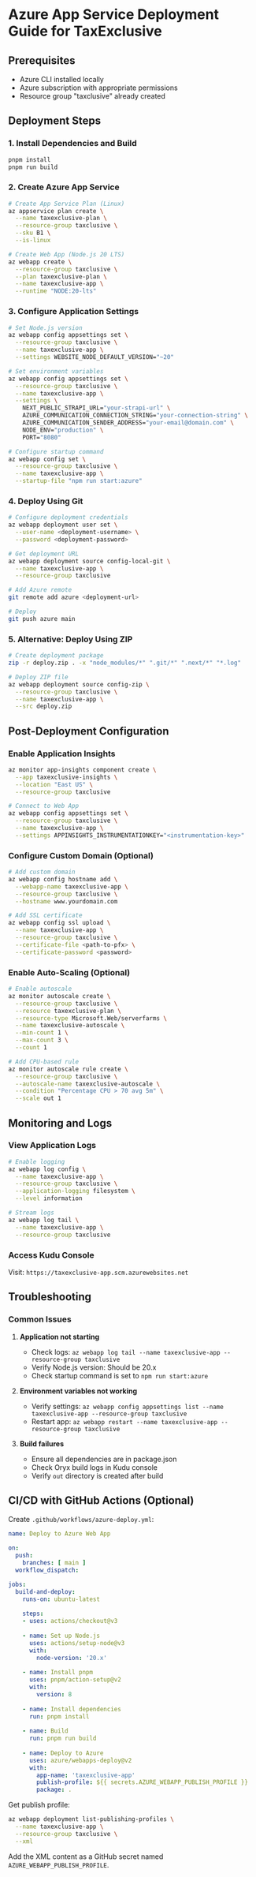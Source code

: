 # Azure App Service Deployment Guide for TaxExclusive

## Prerequisites
- Azure CLI installed locally
- Azure subscription with appropriate permissions
- Resource group "taxclusive" already created

## Deployment Steps

### 1. Install Dependencies and Build
```bash
pnpm install
pnpm run build
```

### 2. Create Azure App Service
```bash
# Create App Service Plan (Linux)
az appservice plan create \
  --name taxexclusive-plan \
  --resource-group taxclusive \
  --sku B1 \
  --is-linux

# Create Web App (Node.js 20 LTS)
az webapp create \
  --resource-group taxclusive \
  --plan taxexclusive-plan \
  --name taxexclusive-app \
  --runtime "NODE:20-lts"
```

### 3. Configure Application Settings
```bash
# Set Node.js version
az webapp config appsettings set \
  --resource-group taxclusive \
  --name taxexclusive-app \
  --settings WEBSITE_NODE_DEFAULT_VERSION="~20"

# Set environment variables
az webapp config appsettings set \
  --resource-group taxclusive \
  --name taxexclusive-app \
  --settings \
    NEXT_PUBLIC_STRAPI_URL="your-strapi-url" \
    AZURE_COMMUNICATION_CONNECTION_STRING="your-connection-string" \
    AZURE_COMMUNICATION_SENDER_ADDRESS="your-email@domain.com" \
    NODE_ENV="production" \
    PORT="8080"

# Configure startup command
az webapp config set \
  --resource-group taxclusive \
  --name taxexclusive-app \
  --startup-file "npm run start:azure"
```

### 4. Deploy Using Git
```bash
# Configure deployment credentials
az webapp deployment user set \
  --user-name <deployment-username> \
  --password <deployment-password>

# Get deployment URL
az webapp deployment source config-local-git \
  --name taxexclusive-app \
  --resource-group taxclusive

# Add Azure remote
git remote add azure <deployment-url>

# Deploy
git push azure main
```

### 5. Alternative: Deploy Using ZIP
```bash
# Create deployment package
zip -r deploy.zip . -x "node_modules/*" ".git/*" ".next/*" "*.log"

# Deploy ZIP file
az webapp deployment source config-zip \
  --resource-group taxclusive \
  --name taxexclusive-app \
  --src deploy.zip
```

## Post-Deployment Configuration

### Enable Application Insights
```bash
az monitor app-insights component create \
  --app taxexclusive-insights \
  --location "East US" \
  --resource-group taxclusive

# Connect to Web App
az webapp config appsettings set \
  --resource-group taxclusive \
  --name taxexclusive-app \
  --settings APPINSIGHTS_INSTRUMENTATIONKEY="<instrumentation-key>"
```

### Configure Custom Domain (Optional)
```bash
# Add custom domain
az webapp config hostname add \
  --webapp-name taxexclusive-app \
  --resource-group taxclusive \
  --hostname www.yourdomain.com

# Add SSL certificate
az webapp config ssl upload \
  --name taxexclusive-app \
  --resource-group taxclusive \
  --certificate-file <path-to-pfx> \
  --certificate-password <password>
```

### Enable Auto-Scaling (Optional)
```bash
# Enable autoscale
az monitor autoscale create \
  --resource-group taxclusive \
  --resource taxexclusive-plan \
  --resource-type Microsoft.Web/serverfarms \
  --name taxexclusive-autoscale \
  --min-count 1 \
  --max-count 3 \
  --count 1

# Add CPU-based rule
az monitor autoscale rule create \
  --resource-group taxclusive \
  --autoscale-name taxexclusive-autoscale \
  --condition "Percentage CPU > 70 avg 5m" \
  --scale out 1
```

## Monitoring and Logs

### View Application Logs
```bash
# Enable logging
az webapp log config \
  --name taxexclusive-app \
  --resource-group taxclusive \
  --application-logging filesystem \
  --level information

# Stream logs
az webapp log tail \
  --name taxexclusive-app \
  --resource-group taxclusive
```

### Access Kudu Console
Visit: `https://taxexclusive-app.scm.azurewebsites.net`

## Troubleshooting

### Common Issues

1. **Application not starting**
   - Check logs: `az webapp log tail --name taxexclusive-app --resource-group taxclusive`
   - Verify Node.js version: Should be 20.x
   - Check startup command is set to `npm run start:azure`

2. **Environment variables not working**
   - Verify settings: `az webapp config appsettings list --name taxexclusive-app --resource-group taxclusive`
   - Restart app: `az webapp restart --name taxexclusive-app --resource-group taxclusive`

3. **Build failures**
   - Ensure all dependencies are in package.json
   - Check Oryx build logs in Kudu console
   - Verify `out` directory is created after build

## CI/CD with GitHub Actions (Optional)

Create `.github/workflows/azure-deploy.yml`:

```yaml
name: Deploy to Azure Web App

on:
  push:
    branches: [ main ]
  workflow_dispatch:

jobs:
  build-and-deploy:
    runs-on: ubuntu-latest
    
    steps:
    - uses: actions/checkout@v3
    
    - name: Set up Node.js
      uses: actions/setup-node@v3
      with:
        node-version: '20.x'
        
    - name: Install pnpm
      uses: pnpm/action-setup@v2
      with:
        version: 8
        
    - name: Install dependencies
      run: pnpm install
      
    - name: Build
      run: pnpm run build
      
    - name: Deploy to Azure
      uses: azure/webapps-deploy@v2
      with:
        app-name: 'taxexclusive-app'
        publish-profile: ${{ secrets.AZURE_WEBAPP_PUBLISH_PROFILE }}
        package: .
```

Get publish profile:
```bash
az webapp deployment list-publishing-profiles \
  --name taxexclusive-app \
  --resource-group taxclusive \
  --xml
```

Add the XML content as a GitHub secret named `AZURE_WEBAPP_PUBLISH_PROFILE`.